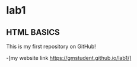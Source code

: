 # lab1
## HTML BASICS

This is my first repository on GitHub!

-[my website link https://gmstudent.github.io/lab1/]
